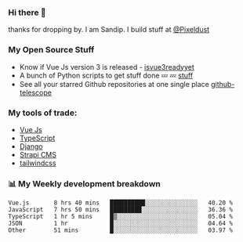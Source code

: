 ### Hi there 👋

thanks for dropping by.
I am Sandip. I build stuff at [@Pixeldust](github.com/pixeldust-in/)

###  **My Open Source Stuff**

 - Know if Vue Js version 3 is released -  [isvue3readyyet](https://github.com/sandiprb/isvue3readyyet)
 - A bunch of Python scripts to get stuff done 💤 💤 [stuff](https://github.com/sandiprb/stuff)
 - See all your starred Github repositories at one single place [github-telescope](https://github.com/sandiprb/github-telescope)



###  **My tools of trade:**
 - [Vue Js](https://github.com/vuejs/vue/)
 - [TypeScript](https://github.com/microsoft/TypeScript)
 - [Django](github.com/django/django)
 - [Strapi CMS](github.com/strapi/strapi)
 - [tailwindcss](https://github.com/tailwindlabs/tailwindcss)


###  📊 **My Weekly development breakdown**
<!--START_SECTION:waka-->
```text
Vue.js       8 hrs 40 mins   ██████████░░░░░░░░░░░░░░░   40.20 % 
JavaScript   7 hrs 50 mins   █████████░░░░░░░░░░░░░░░░   36.36 % 
TypeScript   1 hr 5 mins     █▒░░░░░░░░░░░░░░░░░░░░░░░   05.04 % 
JSON         1 hr            █░░░░░░░░░░░░░░░░░░░░░░░░   04.64 % 
Other        51 mins         █░░░░░░░░░░░░░░░░░░░░░░░░   03.97 % 
```
<!--END_SECTION:waka-->
